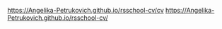 https://Angelika-Petrukovich.github.io/rsschool-cv/cv
https://Angelika-Petrukovich.github.io/rsschool-cv/